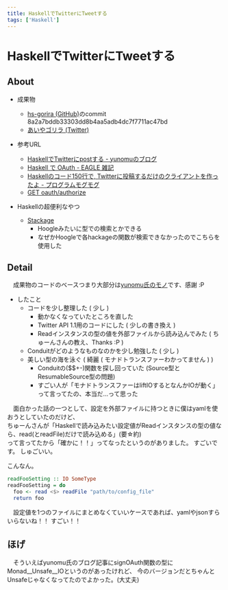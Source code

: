 ```yaml
---
title: HaskellでTwitterにTweetする
tags: ['Haskell']
---
```

# HaskellでTwitterにTweetする

## About

* 成果物
    - [hs-gorira (GitHub)](http://github.com/aiya000/hs-gorira)のcommit 8a2a7bddb33303dd8b4aa5adb4dc7f7711ac47bd
    - [あいやゴリラ (Twitter)](https://twitter.com/aiya_gorira)

* 参考URL
    - [HaskellでTwitterにpostする - yunomuのブログ](http://yunomu.hatenablog.jp/entry/2012/05/13/210629)
    - [Haskell で OAuth - EAGLE 雑記](http://d.hatena.ne.jp/eagletmt/20100820/1282253083)
    - [Haskellのコード150行で, Twitterに投稿するだけのクライアントを作ったよ - プログラムモグモグ](http://itchyny.hatenablog.com/entry/20110911/1315741853)
    - [GET oauth/authorize](https://dev.twitter.com/oauth/reference/get/oauth/authorize)

* Haskellの超便利なやつ
    - [Stackage](https://www.stackage.org/)
        - Hoogleみたいに型での検索とかできる
        - なぜかHoogleで各hackageの関数が検索できなかったのでこちらを使用した


## Detail

　成果物のコードのベースつまり大部分は[yunomu氏のモノ](http://yunomu.hatenablog.jp/entry/2012/05/13/210629)です、感謝 :P

* したこと
    - コードを少し整理した ( 少し )
        - 動かなくなっていたところを直した
        - Twitter API 1.1用のコードにした ( 少しの書き換え )
        - Readインスタンスの型の値を外部ファイルから読み込んでみた ( ちゅーんさんの教え、Thanks :P )
    - Conduitがどのようなものなのかを少し勉強した ( 少し )
    - 美しい型の海を泳ぐ ( 綺麗 ( モナドトランスファーわかってません ) )
        - Conduitの($$+-)関数を探し回っていた (Source型とResumableSource型の問題)
        - すごい人が「モナドトランスファーはliftIOするとなんかIOが動く」って言ってたの、本当だ…って思った

　面白かった話の一つとして、設定を外部ファイルに持つときに僕はyamlを使おうとしていたのだけど、  
ちゅーんさんが「Haskellで読み込みたい設定値がReadインスタンスの型の値なら、read(とreadFile)だけで読み込める」(要☆約)  
って言ってたから「確かに！！」ってなったというのがありました。
すごいです。 しゅごいい。

こんなん。

```haskell
readFooSetting :: IO SomeType
readFooSetting = do
  foo <- read <$> readFile "path/to/config_file"
  return foo
```

　設定値を1つのファイルにまとめなくていいケースであれば、yamlやjsonすらいらないね！！
すごい！！


## ほげ

　そういえばyunomu氏のブログ記事にsignOAuth関数の型にMonad__Unsafe__IOというのがあったけれど、
今のバージョンだとちゃんとUnsafeじゃなくなってたのでよかった。(大丈夫)
